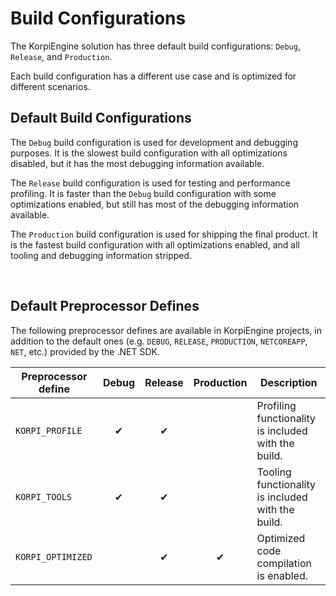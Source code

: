 
# Build Configurations

The KorpiEngine solution has three default build configurations: `Debug`, `Release`, and `Production`.

Each build configuration has a different use case and is optimized for different scenarios.

## Default Build Configurations

The `Debug` build configuration is used for development and debugging purposes.
It is the slowest build configuration with all optimizations disabled,
but it has the most debugging information available.

The `Release` build configuration is used for testing and performance profiling.
It is faster than the `Debug` build configuration with some optimizations enabled,
but still has most of the debugging information available.

The `Production` build configuration is used for shipping the final product.
It is the fastest build configuration with all optimizations enabled,
and all tooling and debugging information stripped.

<br/>

## Default Preprocessor Defines

The following preprocessor defines are available in KorpiEngine projects,
in addition to the default ones (e.g. `DEBUG`, `RELEASE`, `PRODUCTION`, `NETCOREAPP`, `NET`, etc.) provided by the .NET SDK.

| Preprocessor define | Debug | Release | Production | Description                                         |
|---------------------|:-----:|:-------:|:----------:|-----------------------------------------------------|
| `KORPI_PROFILE`     |   ✔   |    ✔    |            | Profiling functionality is included with the build. |
| `KORPI_TOOLS`       |   ✔   |    ✔    |            | Tooling functionality is included with the build.   |
| `KORPI_OPTIMIZED`   |       |    ✔    |     ✔      | Optimized code compilation is enabled.              |
